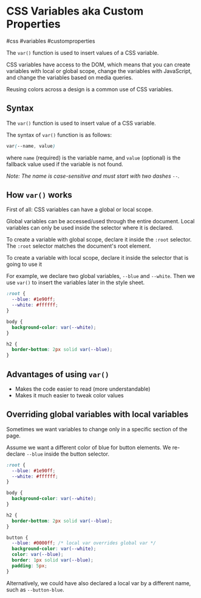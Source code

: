 # CSS Variables aka Custom Properties
#css #variables #customproperties

The `var()` function is used to insert values of a CSS variable.

CSS variables have access to the DOM,
which means that you can create variables with local or global scope,
change the variables with JavaScript,
and change the variables based on media queries.

Reusing colors across a design is a common use of CSS variables.

## Syntax

The `var()` function is used to insert value of a CSS variable.

The syntax of `var()` function is as follows:
```css
var(--name, value)
```
where `name` (required) is the variable name,
and `value` (optional) is the fallback value used if the variable is not found.

_Note: The name is case-sensitive and must start with two dashes `--`._

## How `var()` works

First of all: CSS variables can have a global or local scope.

Global variables can be accessed/used through the entire document.
Local variables can only be used inside the selector where it is declared.

To create a variable with global scope, declare it inside the `:root` selector.
The `:root` selector matches the document's root element.

To create a variable with local scope,
declare it inside the selector that is going to use it

For example, we declare two global variables, `--blue` and `--white`.
Then we use `var()` to insert the variables later in the style sheet.
```css
:root {
  --blue: #1e90ff;
  --white: #ffffff;
}

body {
  background-color: var(--white);
}

h2 {
  border-bottom: 2px solid var(--blue);
}
```

## Advantages of using `var()`

- Makes the code easier  to read (more understandable)
- Makes it much easier to tweak color values

## Overriding global variables with local variables

Sometimes we want variables to change only in a specific section of the page.

Assume we want a different color of blue for button elements.
We re-declare `--blue` inside the button selector.

```css
:root {
  --blue: #1e90ff;
  --white: #ffffff;
}

body {
  background-color: var(--white);
}

h2 {
  border-bottom: 2px solid var(--blue);
}

button {
  --blue: #0000ff; /* local var overrides global var */
  background-color: var(--white);
  color: var(--blue);
  border: 1px solid var(--blue);
  padding: 5px;
}
```

Alternatively, we could have also declared a local var by a different name,
such as `--button-blue`.
